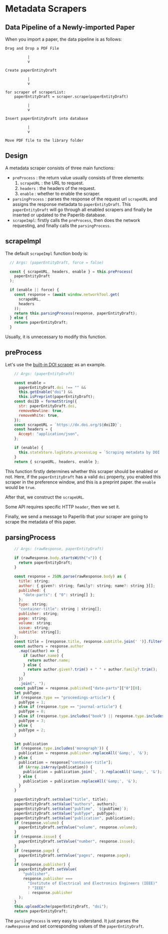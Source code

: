# Metadata Scrapers

## Data Pipeline of a Newly-imported Paper

When you import a paper, the data pipeline is as follows:

```
Drag and Drop a PDF File

          |
          v

Create paperEntityDraft

          |
          v

for scraper of scraperList:
    paperEntityDraft = scraper.scrape(paperEntityDraft)

          |
          v

Insert paperEntityDraft into database

          |
          v

Move PDF file to the library folder
```

## Design
A metadata scraper consists of three main functions: 
- `preProcess` : the return value usually consists of three elements:
    1.  `scrapeURL` : the URL to request.
    2.  `headers` : the headers of the request.
    3.  `enable` : whether to enable the scraper.
- `parsingProcess` : parses the response of the request url `scrapeURL` and assigns the response metadata to `paperEntityDraft`. This `paperEntityDraft` will go through all enabled scrapers and finally be inserted or updated to the Paperlib database.
- `scrapeImpl`: firstly calls the `preProcess`, then does the network requesting, and finally calls the `parsingProcess`.


## scrapeImpl

The default `scrapeImpl` function body is:

```javascript
  // Args: (paperEntityDraft, force = false)

  const { scrapeURL, headers, enable } = this.preProcess(
    paperEntityDraft
  );

  if (enable || force) {
    const response = (await window.networkTool.get(
      scrapeURL,
      headers
    ));
    return this.parsingProcess(response, paperEntityDraft);
  } else {
    return paperEntityDraft;
  }
```
Usually, it is unnecessary to modify this function.

## preProcess

Let's use the [built-in DOI scraper](https://github.com/GeoffreyChen777/paperlib/blob/67a6e2611054c23089338a6718db66e3287129f3/app/repositories/scraper-repository/scrapers/doi.ts#L9) as an example. 

```javascript
    // Args: (paperEntityDraft)

    const enable =
      paperEntityDraft.doi !== "" &&
      this.getEnable("doi") &&
      this.isPreprint(paperEntityDraft);
    const doiID = formatString({
      str: paperEntityDraft.doi,
      removeNewline: true,
      removeWhite: true,
    });
    const scrapeURL = `https://dx.doi.org/${doiID}`;
    const headers = {
      Accept: "application/json",
    };

    if (enable) {
      this.stateStore.logState.processLog = `Scraping metadata by DOI ...`;
    }
    return { scrapeURL, headers, enable };
```

This function firstly determines whether this scraper should be enabled or not. Here, if the `paperEntityDraft` has a valid `doi` property, you enabled this scraper in the preference window, and this is a preprint paper. the `enable` would be `true`.

After that, we construct the `scrapeURL`. 

Some API requires specific HTTP `header`, then we set it.

Finally, we send a message to Paperlib that your scraper are going to scrape the metadata of this paper.

## parsingProcess

```javascript
    // Args: (rawResponse, paperEntityDraft)

    if (rawResponse.body.startsWith("<")) {
      return paperEntityDraft;
    }

    const response = JSON.parse(rawResponse.body) as {
      title: string;
      author: { given?: string; family?: string; name?: string }[];
      published: {
        "date-parts": { "0": string[] };
      };
      type: string;
      "container-title": string | string[];
      publisher: string;
      page: string;
      volume: string;
      issue: string;
      subtitle: string[];
    };
    const title = [response.title, response.subtitle.join(' ')].filter(t => t !== '').join(" - ");
    const authors = response.author
      .map((author) => {
        if (author.name) {
          return author.name;
        } else {
          return author.given?.trim() + " " + author.family?.trim();
        }
      })
      .join(", ");
    const pubTime = response.published["date-parts"]["0"][0];
    let pubType;
    if (response.type == "proceedings-article") {
      pubType = 1;
    } else if (response.type == "journal-article") {
      pubType = 0;
    } else if (response.type.includes("book") || response.type.includes("monograph")) {
      pubType = 3;
    } else {
      pubType = 2;
    }

    let publication
    if (response.type.includes('monograph')) {
      publication = response.publisher.replaceAll('&amp;', '&');
    } else {
      publication = response["container-title"];
      if (Array.isArray(publication)) {
        publication = publication.join(', ').replaceAll('&amp;', '&');
      } else {
        publication = publication.replaceAll('&amp;', '&');
      }
    }

    paperEntityDraft.setValue("title", title);
    paperEntityDraft.setValue("authors", authors);
    paperEntityDraft.setValue("pubTime", `${pubTime}`);
    paperEntityDraft.setValue("pubType", pubType);
    paperEntityDraft.setValue("publication", publication);
    if (response.volume) {
      paperEntityDraft.setValue("volume", response.volume);
    }
    if (response.issue) {
      paperEntityDraft.setValue("number", response.issue);
    }
    if (response.page) {
      paperEntityDraft.setValue("pages", response.page);
    }
    if (response.publisher) {
      paperEntityDraft.setValue(
        "publisher",
        response.publisher ===
          "Institute of Electrical and Electronics Engineers (IEEE)"
          ? "IEEE"
          : response.publisher
      );
    }
    this.uploadCache(paperEntityDraft, "doi");
    return paperEntityDraft;
```

The `parsingProcess` is very easy to understand. It just parses the `rawResponse` and set corresponding values of the `paperEntityDraft`.

